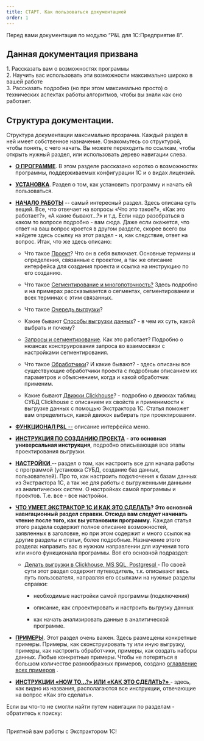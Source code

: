 ```yaml
---
title: СТАРТ. Как пользоваться документацией
order: 1
---
```


Перед вами документация по модулю “P&L для 1С:Предприятие 8”.

## Данная документация призвана

1\. Рассказать вам о возможностях программы\
2\. Научить вас использовать эти возможности максимально широко в вашей работе\
3\. Рассказать подробно (но при этом максимально просто) о технических аспектах работы алгоритмов, чтобы вы знали как оно работает.

## Структура документации.

Структура документации максимально прозрачна. Каждый раздел в ней имеет собственное назначение. Ознакомьтесь со структурой, чтобы понять, с чего начать. Вы можете переходить по ссылкам, чтобы открыть нужный раздел, или использовать дерево навигации слева.

-  [**О ПРОГРАММЕ**](./vap/_index). В этом разделе рассказано коротко о возможностях программы, поддерживаемых конфигурации 1С и о видах лицензий.

-  [**УСТАНОВКА**](./vap/ustanovka). Раздел о том, как установить программу и начать ей пользоваться.

-  [**НАЧАЛО РАБОТЫ**](https://gramax.denvic.ru/extractor_docs/extraktor-1s/terminy-opredeleniya-i-kak-eto-rabotaet) -- самый интересный раздел. Здесь описана суть вещей. Все, что отвечает на вопросы «Что это такое?», «Как это работает?», «А какие бывают...?» и т.д. Если надо разобраться в каком то вопросе подробно - вам сюда. Даже если окажется, что ответ на ваш вопрос кроется в другом разделе, скорее всего вы найдете здесь ссылку на этот раздел - и, как следствие, ответ на вопрос. Итак, что же здесь описано:

   -  Что такое [Проект](https://gramax.denvic.ru/extractor_docs/extraktor-1s/terminy-opredeleniya-i-kak-eto-rabotaet/proekt)? Что он в себя включает. Основные термины и определения, связанные с проектом, а так же описание интерфейса для создания проекта и ссылка на инструкцию по его созданию.

   -  Что такое [Сегментирование и многопоточность?](https://gramax.denvic.ru/extractor_docs/extraktor-1s/terminy-opredeleniya-i-kak-eto-rabotaet/particii-i-particirovanie-mnogopotochnost) Здесь подробно и на примерах рассказывается о сегментах, сегментировании и всех терминах с этим связанных.

   -  Что такое [Очередь выгрузки](https://gramax.denvic.ru/extractor_docs/extraktor-1s/terminy-opredeleniya-i-kak-eto-rabotaet/ochered-vygruzki)?

   -  Какие бывают [Способы выгрузки данных](https://gramax.denvic.ru/extractor_docs/extraktor-1s/terminy-opredeleniya-i-kak-eto-rabotaet/sposoby-vygruzki-dannykh)? - в чем их суть, какой выбрать и почему?

   -  [Запросы и сегментирование](https://gramax.denvic.ru/extractor_docs/extraktor-1s/terminy-opredeleniya-i-kak-eto-rabotaet/zaprosy-i-particirovanie). Как это работает? Подробно о нюансах конструирования запроса во взаимосвязи с настройками сегментирования.

   -  Что такое [Обработчики](https://gramax.denvic.ru/extractor_docs/extraktor-1s/terminy-opredeleniya-i-kak-eto-rabotaet/kh-obrabotchiki)? И какие бывают? - здесь описаны все существующие обработчики проекта с подробным описанием их параметров и объяснением, когда и какой обработчик применим.

   -  Какие бывают [Движки Clickhouse](https://gramax.denvic.ru/extractor_docs/extraktor-1s/terminy-opredeleniya-i-kak-eto-rabotaet/dvizhki-clickhouse)? - подробно о движках таблиц СУБД Clickhouse с описанием их свойств и применимости к выгрузке данных с помощью Экстрактора 1С. Статья поможет вам определиться, какой движок выбирать при проектировании.

-  [**ФУНКЦИОНАЛ P&L** --](https://gramax.denvic.ru/extractor_docs/extraktor-1s/menyu-extraktora) описание интерфейса меню.

-  [**ИНСТРУКЦИЯ ПО СОЗДАНИЮ ПРОЕКТА**](https://gramax.denvic.ru/extractor_docs/extraktor-1s/instrukciya-kak-vygruzhat-dannye) - **это основная универсальная инструкция**, подробно описывающая все этапы проектирования выгрузки.

-  [**НАСТРОЙКИ** ](https://gramax.denvic.ru/extractor_docs/extraktor-1s/nastroyki)-- раздел о том, как настроить все для начала работы с программой (установка СУБД, создание баз данных, пользователей). Про то, как настроить подключения к базам данных из Экстрактора 1С, а так же для работы с выгруженными данными из аналитических систем. О настройках самой программы и проектов. Т.е. все - все настройки.

-  [**ЧТО УМЕЕТ ЭКСТРАКТОР 1С И КАК ЭТО СДЕЛАТЬ**](https://gramax.denvic.ru/extractor_docs/extraktor-1s/chto-umeet-extraktor-1s-i-kak-eto-sdelat)**?** **Это основной навигационный раздел справки. Отсюда вам следует начинать чтение после того, как вы установили программу.** Каждая статья этого раздела содержит полное описание возможностей, заявленных в заголовке, но при этом содержит и много ссылок на другие разделы и статьи, более подробные. Назначение этого раздела: направить вас в нужном направлении для изучения того или иного функционала программы. Вот его основной подраздел:

   -  [Делать выгрузки в Clickhouse, MS SQL, Postgresql ](https://gramax.denvic.ru/extractor_docs/extraktor-1s/chto-umeet-extraktor-1s-i-kak-eto-sdelat/delat-vygruzki-v-clickhouse-ms-sql-postgresql)\- По своей сути этот раздел содержит путеводитель, т.к. описывают весь путь пользователя, направляя его ссылками на нужные разделы справки:

      -  необходимые настройки самой программы (подключения)

      -  описание, как спроектировать и настроить выгрузку данных

      -  как начать анализировать данные в аналитической программе.

-  [**ПРИМЕРЫ**](https://gramax.denvic.ru/extractor_docs/extraktor-1s/primery). Этот раздел очень важен. Здесь размещены конкретные примеры. Примеры, как сконструировать ту или иную выгрузку, примеры, как настроить обработчики, примеры, как создать наборы данных. Любые конкретные примеры. Чтобы не потеряться в большом количестве разнообразных примеров, создано [оглавление всех примеров](https://gramax.denvic.ru/extractor_docs/extraktor-1s/primery/vse-primery-oglavlenie) .

-  [**ИНСТРУКЦИИ «HOW TO...?» ИЛИ «КАК ЭТО СДЕЛАТЬ?»** ](https://gramax.denvic.ru/extractor_docs/extraktor-1s/instrukcii-how-to-ili-kak-eto-sdelat)\- здесь, как видно из названия, располагаются все инструкции, отвечающие на вопрос «Как это сделать».

Если вы что-то не смогли найти путем навигации по разделам - обратитесь к поиску:





\
Приятной вам работы с Экстрактором 1С!